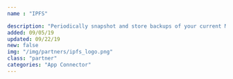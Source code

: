 ```yaml
---
name : "IPFS"

description: "Periodically snapshot and store backups of your current MongoDB instance"
added: 09/05/19
updated: 09/22/19
new: false
img: "/img/partners/ipfs_logo.png"
class: "partner"
categories: "App Connector"
---
```

